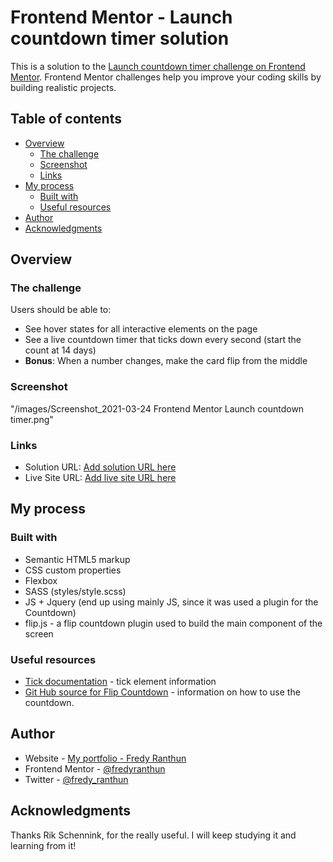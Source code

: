 # Frontend Mentor - Launch countdown timer solution

This is a solution to the [Launch countdown timer challenge on Frontend Mentor](https://www.frontendmentor.io/challenges/launch-countdown-timer-N0XkGfyz-). Frontend Mentor challenges help you improve your coding skills by building realistic projects. 

## Table of contents

- [Overview](#overview)
  - [The challenge](#the-challenge)
  - [Screenshot](#screenshot)
  - [Links](#links)
- [My process](#my-process)
  - [Built with](#built-with)
  - [Useful resources](#useful-resources)
- [Author](#author)
- [Acknowledgments](#acknowledgments)

## Overview

### The challenge

Users should be able to:

- See hover states for all interactive elements on the page
- See a live countdown timer that ticks down every second (start the count at 14 days)
- **Bonus**: When a number changes, make the card flip from the middle

### Screenshot

"/images/Screenshot_2021-03-24 Frontend Mentor Launch countdown timer.png"

### Links

- Solution URL: [Add solution URL here](https://your-solution-url.com)
- Live Site URL: [Add live site URL here](https://your-live-site-url.com)

## My process

### Built with

- Semantic HTML5 markup
- CSS custom properties
- Flexbox
- SASS (styles/style.scss)
- JS + Jquery (end up using mainly JS, since it was used a plugin for the Countdown)
- flip.js - a flip countdown plugin used to build the main component of the screen


### Useful resources

- [Tick documentation](https://pqina.nl/tick/) - tick element information
- [Git Hub source for Flip Countdown](https://github.com/pqina/flip/) - information on how to use the countdown.


## Author

- Website - [My portfolio - Fredy Ranthun](https://github.com/fredyranthun)
- Frontend Mentor - [@fredyranthun](https://www.frontendmentor.io/profile/fredyranthun)
- Twitter - [@fredy_ranthun](https://twitter.com/fredy_ranthun)


## Acknowledgments

Thanks Rik Schennink, for the really useful. I will keep studying it and learning from it!

